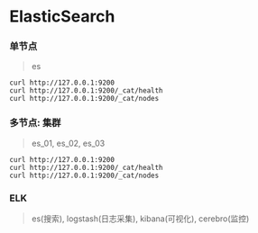 # ElasticSearch


### 单节点
> es

```text
curl http://127.0.0.1:9200
curl http://127.0.0.1:9200/_cat/health
curl http://127.0.0.1:9200/_cat/nodes
```

### 多节点: 集群

> es_01, es_02, es_03

```text
curl http://127.0.0.1:9200
curl http://127.0.0.1:9200/_cat/health
curl http://127.0.0.1:9200/_cat/nodes
```

### ELK

> es(搜索), logstash(日志采集), kibana(可视化), cerebro(监控)

